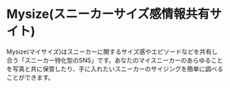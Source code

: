 # Mysize(スニーカーサイズ感情報共有サイト)

Mysize(マイサイズ)はスニーカーに関するサイズ感やエピソードなどを共有し合う「スニーカー特化型のSNS」です。あなたのマイスニーカーのあらゆることを写真と共に保管したり、手に入れたいスニーカーのサイジングを簡単に調べることができます。